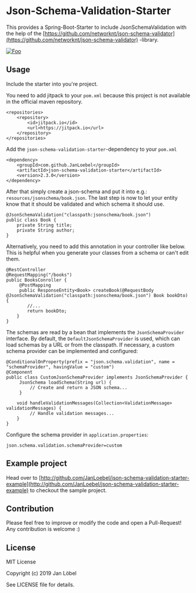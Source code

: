 # Json-Schema-Validation-Starter

This provides a Spring-Boot-Starter to include JsonSchemaValidation with the help of the [https://github.com/networknt/json-schema-validator](https://github.com/networknt/json-schema-validator) -library.

<a href="https://www.buymeacoffee.com/JanLoebel" rel="Buy me a coffee!">![Foo](https://cdn.buymeacoffee.com/buttons/default-orange.png)</a>

## Usage

Include the starter into you're project.

You need to add jitpack to your `pom.xml` because this project is not available in the official maven repository.
```
<repositories>
    <repository>
        <id>jitpack.io</id>
        <url>https://jitpack.io</url>
    </repository>
</repositories>
```

Add the `json-schema-validation-starter`-dependency to your `pom.xml`
```
<dependency>
    <groupId>com.github.JanLoebel</groupId>
    <artifactId>json-schema-validation-starter</artifactId>
    <version>2.3.0</version>
</dependency>
```

After that simply create a json-schema and put it into e.g.: `resources/jsonschema/book.json`.
The last step is now to let your entity know that it should be validated and which schema it should use.

```
@JsonSchemaValidation("classpath:jsonschema/book.json")
public class Book {
    private String title;
    private String author;
}
```

Alternatively, you need to add this annotation in your controller like below. This is helpful when you generate your classes from a schema or can't edit them.

```
@RestController
@RequestMapping("/books")
public BooksConroller {
     @PostMapping
     public ResponseEntity<Book> createBook(@RequestBody @JsonSchemaValidation("classpath:jsonschema/book.json") Book bookDto) {
        //...
        return bookDto;
    }
}
```

The schemas are read by a bean that implements the `JsonSchemaProvider` interface. By default, the `DefaultJsonSchemaProvider` is used, which can load schemas by a URL or from the classpath. If necessary, a custom schema provider can be implemented and configured:

```
@ConditionalOnProperty(prefix = "json.schema.validation", name = "schemaProvider", havingValue = "custom")
@Component
public class CustomJsonSchemaProvider implements JsonSchemaProvider {
     JsonSchema loadSchema(String url) {
         // Create and return a JSON schema...
     }

    void handleValidationMessages(Collection<ValidationMessage> validationMessages) {
         // Handle validation messages...
    }
}
```

Configure the schema provider in `application.properties`:

```
json.schema.validation.schemaProvider=custom
```

## Example project
Head over to [http://github.com/JanLoebel/json-schema-validation-starter-example](http://github.com/JanLoebel/json-schema-validation-starter-example) to checkout the sample project.

## Contribution
Please feel free to improve or modify the code and open a Pull-Request! Any contribution is welcome :)

## License
MIT License

Copyright (c) 2019 Jan Löbel

See LICENSE file for details.
